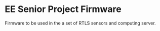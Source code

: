 # EE Senior Project Firmware
Firmware to be used in the a set of RTLS sensors and computing server.
